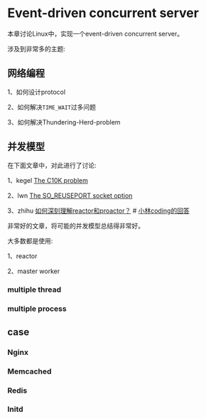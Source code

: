 # Event-driven concurrent server

本章讨论Linux中，实现一个event-driven concurrent server。

涉及到非常多的主题:



## 网络编程

1、如何设计protocol

2、如何解决`TIME_WAIT`过多问题

3、如何解决Thundering-Herd-problem

## 并发模型

在下面文章中，对此进行了讨论:

1、kegel [The C10K problem](http://www.kegel.com/c10k.html)

2、lwn [The SO_REUSEPORT socket option](https://lwn.net/Articles/542629/) 

3、zhihu [如何深刻理解reactor和proactor？](https://www.zhihu.com/question/26943938) # [小林coding的回答](https://www.zhihu.com/question/26943938/answer/1856426252)

非常好的文章，将可能的并发模型总结得非常好。

大多数都是使用:

1、reactor

2、master worker



### multiple thread



### multiple process



## case

### Nginx 

### Memcached

### Redis

### Initd

###  
